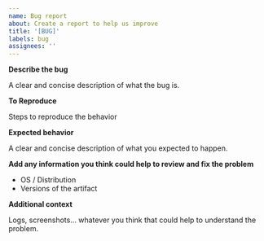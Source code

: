 ```yaml
---
name: Bug report
about: Create a report to help us improve
title: '[BUG]'
labels: bug
assignees: ''
---
```


**Describe the bug**

A clear and concise description of what the bug is.

**To Reproduce**

Steps to reproduce the behavior

**Expected behavior**

A clear and concise description of what you expected to happen.

**Add any information you think could help to review and fix the problem**

- OS / Distribution
- Versions of the artifact

**Additional context**

Logs, screenshots... whatever you think that could help to understand the problem.

